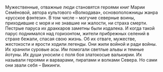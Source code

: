 <!--2016-12-21 21:09:50-->
Мужественные, отважные люди становятся героями книг Марии Семёновой, автора культового «Волкодава», основоположницы жанра «русское фэнтези». В том числе – могучие северные воины, приходившие с моря и не знавшие ни жалости, ни страха смерти. Пестрые паруса их драккаров заметны были издалека. И когда такой парус поднимался над горизонтом, жители прибрежных селений в страхе бежали, спасая свою жизнь. Об их отваге, мужестве, жестокости и ярости ходили легенды. Они жили войной и ради войны. Их хранили суровые асы. Им помогали светлые альвы и темные йотуны. Их души уносили с поля боя златокосые валькирии. Их называли героями и варварами, пиратами и волками Севера. Но сами они звали себя – Викинги.